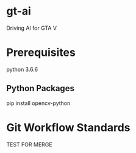 # gt-ai

Driving AI for GTA V

# Prerequisites 
python 3.6.6

## Python Packages
pip install opencv-python

# Git Workflow Standards



TEST FOR MERGE
